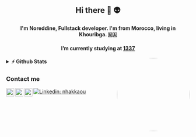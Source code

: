 <h2 align="center"> Hi there 👋 👽</h2>

<h4 align="center">I'm <strong>Noreddine</strong>, Fullstack developer. I'm from Morocco, living in Khouribga.  🇲🇦</h4>

<h4 align="center">I’m currently studying at <a href="https://1337.ma/" style="font-weight:bold">1337</a></h4>

<img width="200px" src="https://media1.giphy.com/media/unQ3IJU2RG7DO/200w.gif?cid=82a1493bj97x05w6v4n8bg40ddhucc5q1q69x6buhrcjkc5p&rid=200w.gif&ct=g" align="right" style="border-radius:50%"/>

<!-- <h3>Things I code with</h3>

![HTML5](https://img.shields.io/badge/-HTML5-%23E44D27?style=flat-square&logo=html5&logoColor=ffffff)
![CSS3](https://img.shields.io/badge/-CSS3-%231572B6?style=flat-square&logo=css3)
![JavaScript](https://img.shields.io/badge/-JavaScript-%23F7DF1C?style=flat-square&logo=javascript&logoColor=000000&labelColor=%23F7DF1C&color=%23FFCE5A)
![Vue.js](https://img.shields.io/badge/-Vue.js-%232c3e50?style=flat-square&logo=Vue.js)
![React](https://img.shields.io/badge/-React-%23282C34?style=flat-square&logo=react)
![Git](https://img.shields.io/badge/-Git-%23F05032?style=flat-square&logo=git&logoColor=%23ffffff)
![VS Code](https://img.shields.io/badge/-VSCode-%23007ACC?style=flat-square&logo=visual-studio-code)
![PHP](https://img.shields.io/badge/-Php-%23007ACC?style=flat-square&logo=php)
![NJs](https://img.shields.io/badge/-Node-%23007ACC?style=flat-square&logo=nodejs)
![](https://img.shields.io/badge/-C-%23007ACC?style=flat-square&logo=c)
![Mysql](https://img.shields.io/badge/-Mysql-%23007ACC?style=flat-square&logo=mysql)
![Mongodb](https://img.shields.io/badge/-Mongodb-%23007ACC?style=flat-square&logo=mongodb) -->


<details>	
  <summary><b>⚡ Github Stats</b></summary>
  <br />
  <img height="180em" src="https://github-profile-summary-cards.vercel.app/api/cards/profile-details?username=nhakkaou&theme=dracula" />
  <br/>
  <img height="180em" src="https://github-profile-summary-cards.vercel.app/api/cards/productive-time?username=nhakkaou&theme=dracula"/>
  <img height="180em" src="https://github-profile-summary-cards.vercel.app/api/cards/stats?username=nhakkaou&theme=dracula"/>
  <img height="180em" src="https://github-profile-summary-cards.vercel.app/api/cards/repos-per-language?username=nhakkaou&theme=dracula"/>
  <img height="180em" src="https://github-profile-summary-cards.vercel.app/api/cards/most-commit-language?username=nhakkaou&theme=dracula"/>
</details>

### Contact me 

<a target="_blank" href="https://www.instagram.com/king_nour9/">
  <img align="left" alt="Instagram" width="22px" src="https://cdn.jsdelivr.net/npm/simple-icons@v3/icons/instagram.svg" />
</a>

<a target="_blank" href="mailto:noureddine.hak@gmail.com">
  <img align="left" alt="Gmail" width="22px" src="https://cdn.jsdelivr.net/npm/simple-icons@v3/icons/gmail.svg" />
</a>
<a target="_blank" href="https://fb.com/nhakkaou">
  <img align="left" alt="Facebook" width="22px" src="https://cdn.jsdelivr.net/npm/simple-icons@v3/icons/facebook.svg" />
</a>


[![Linkedin: nhakkaou](https://img.shields.io/badge/-nhakkaou-blue?style=flat-square&logo=Linkedin&logoColor=white&link=https://www.linkedin.com/in/noreddine-hakkaoui/)](https://www.linkedin.com/in/nhakkaou/)

